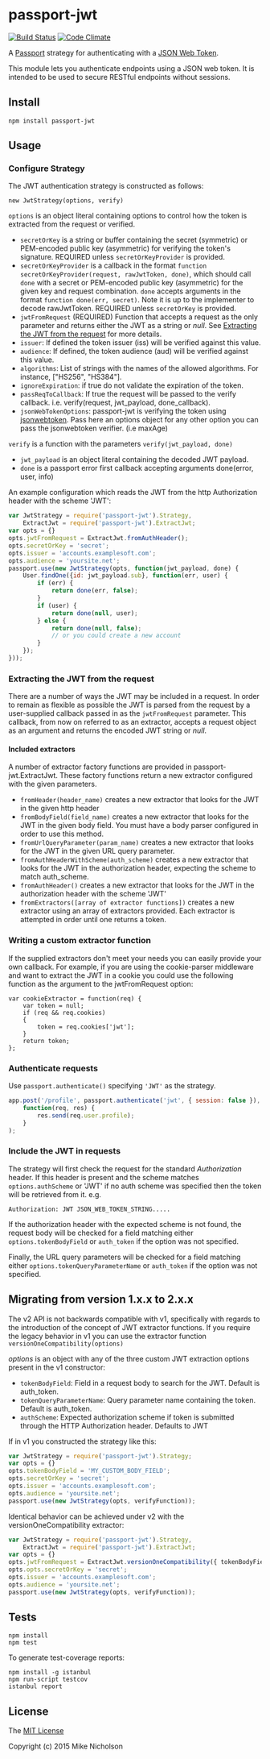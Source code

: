 

# passport-jwt

[![Build Status](https://travis-ci.org/themikenicholson/passport-jwt.svg?branch=master)](https://travis-ci.org/themikenicholson/passport-jwt)
[![Code Climate](https://codeclimate.com/github/themikenicholson/passport-jwt/badges/gpa.svg)](https://codeclimate.com/github/themikenicholson/passport-jwt)

A [Passport](http://passportjs.org/) strategy for authenticating with a
[JSON Web Token](http://jwt.io).

This module lets you authenticate endpoints using a JSON web token. It is
intended to be used to secure RESTful endpoints without sessions.

## Install

    npm install passport-jwt

## Usage

### Configure Strategy

The JWT authentication strategy is constructed as follows:

    new JwtStrategy(options, verify)

`options` is an object literal containing options to control how the token is
extracted from the request or verified.

* `secretOrKey` is a string or buffer containing the secret
  (symmetric) or PEM-encoded public key (asymmetric) for verifying the token's
  signature. REQUIRED unless `secretOrKeyProvider` is provided.
* `secretOrKeyProvider` is a callback in the format `function secretOrKeyProvider(request, rawJwtToken, done)`,
  which should call `done` with a secret or PEM-encoded public key (asymmetric) for the given key and request combination.
  `done` accepts arguments in the format `function done(err, secret)`. Note it is up to the implementer to decode rawJwtToken.
  REQUIRED unless `secretOrKey` is provided.
* `jwtFromRequest` (REQUIRED) Function that accepts a request as the only
  parameter and returns either the JWT as a string or *null*. See
  [Extracting the JWT from the request](#extracting-the-jwt-from-the-request) for
  more details.
* `issuer`: If defined the token issuer (iss) will be verified against this
  value.
* `audience`: If defined, the token audience (aud) will be verified against
  this value.
* `algorithms`: List of strings with the names of the allowed algorithms. For instance, ["HS256", "HS384"].
* `ignoreExpiration`: if true do not validate the expiration of the token.
* `passReqToCallback`: If true the request will be passed to the verify
  callback. i.e. verify(request, jwt_payload, done_callback).
* `jsonWebTokenOptions`: passport-jwt is verifying the token using [jsonwebtoken](https://github.com/auth0/node-jsonwebtoken).
Pass here an options object for any other option you can pass the jsonwebtoken verifier. (i.e maxAge)

`verify` is a function with the parameters `verify(jwt_payload, done)`

* `jwt_payload` is an object literal containing the decoded JWT payload.
* `done` is a passport error first callback accepting arguments
  done(error, user, info)

An example configuration which reads the JWT from the http
Authorization header with the scheme 'JWT':

```js
var JwtStrategy = require('passport-jwt').Strategy,
    ExtractJwt = require('passport-jwt').ExtractJwt;
var opts = {}
opts.jwtFromRequest = ExtractJwt.fromAuthHeader();
opts.secretOrKey = 'secret';
opts.issuer = 'accounts.examplesoft.com';
opts.audience = 'yoursite.net';
passport.use(new JwtStrategy(opts, function(jwt_payload, done) {
    User.findOne({id: jwt_payload.sub}, function(err, user) {
        if (err) {
            return done(err, false);
        }
        if (user) {
            return done(null, user);
        } else {
            return done(null, false);
            // or you could create a new account
        }
    });
}));
```

### Extracting the JWT from the request

There are a number of ways the JWT may be included in a request.  In order to remain as flexible as
possible the JWT is parsed from the request by a user-supplied callback passed in as the
`jwtFromRequest` parameter.  This callback, from now on referred to as an extractor,
accepts a request object as an argument and returns the encoded JWT string or *null*.

#### Included extractors

A number of extractor factory functions are provided in passport-jwt.ExtractJwt. These factory
functions return a new extractor configured with the given parameters.

* ```fromHeader(header_name)``` creates a new extractor that looks for the JWT in the given http
  header
* ```fromBodyField(field_name)``` creates a new extractor that looks for the JWT in the given body
  field.  You must have a body parser configured in order to use this method.
* ```fromUrlQueryParameter(param_name)``` creates a new extractor that looks for the JWT in the given
  URL query parameter.
* ```fromAuthHeaderWithScheme(auth_scheme)``` creates a new extractor that looks for the JWT in the
  authorization header, expecting the scheme to match auth_scheme.
* ```fromAuthHeader()``` creates a new extractor that looks for the JWT in the authorization header
  with the scheme 'JWT'
* ```fromExtractors([array of extractor functions])``` creates a new extractor using an array of
  extractors provided. Each extractor is attempted in order until one returns a token.

### Writing a custom extractor function

If the supplied extractors don't meet your needs you can easily provide your own callback. For
example, if you are using the cookie-parser middleware and want to extract the JWT in a cookie
you could use the following function as the argument to the jwtFromRequest option:

```
var cookieExtractor = function(req) {
    var token = null;
    if (req && req.cookies)
    {
        token = req.cookies['jwt'];
    }
    return token;
};
```

### Authenticate requests

Use `passport.authenticate()` specifying `'JWT'` as the strategy.

```js
app.post('/profile', passport.authenticate('jwt', { session: false }),
    function(req, res) {
        res.send(req.user.profile);
    }
);
```

### Include the JWT in requests

The strategy will first check the request for the standard *Authorization*
header. If this header is present and the scheme matches `options.authScheme`
or 'JWT' if no auth scheme was specified then the token will be retrieved from
it. e.g.

    Authorization: JWT JSON_WEB_TOKEN_STRING.....

If the authorization header with the expected scheme is not found, the request
body will be checked for a field matching either `options.tokenBodyField` or
`auth_token` if the option was not specified.

Finally, the URL query parameters will be checked for a field matching either
`options.tokenQueryParameterName` or `auth_token` if the option was not
specified.

## Migrating from version 1.x.x to 2.x.x

The v2 API is not backwards compatible with v1, specifically with regards to the introduction
of the concept of JWT extractor functions.  If you require the legacy behavior in v1 you can use
the extractor function ```versionOneCompatibility(options)```

*options* is an object with any of the three custom JWT extraction options present in the v1
constructor:
* `tokenBodyField`: Field in a request body to search for the JWT.
  Default is auth_token.
* `tokenQueryParameterName`: Query parameter name containing the token.
  Default is auth_token.
* `authScheme`: Expected authorization scheme if token is submitted through
  the HTTP Authorization header. Defaults to JWT

If in v1 you constructed the strategy like this:

```js
var JwtStrategy = require('passport-jwt').Strategy;
var opts = {}
opts.tokenBodyField = 'MY_CUSTOM_BODY_FIELD';
opts.secretOrKey = 'secret';
opts.issuer = 'accounts.examplesoft.com';
opts.audience = 'yoursite.net';
passport.use(new JwtStrategy(opts, verifyFunction));
```

Identical behavior can be achieved under v2 with the versionOneCompatibility extractor:

```js
var JwtStrategy = require('passport-jwt').Strategy,
    ExtractJwt = require('passport-jwt').ExtractJwt;
var opts = {}
opts.jwtFromRequest = ExtractJwt.versionOneCompatibility({ tokenBodyField = 'MY_CUSTOM_BODY_FIELD' });
opts.opts.secretOrKey = 'secret';
opts.issuer = 'accounts.examplesoft.com';
opts.audience = 'yoursite.net';
passport.use(new JwtStrategy(opts, verifyFunction));
```


## Tests

    npm install
    npm test

To generate test-coverage reports:

    npm install -g istanbul
    npm run-script testcov
    istanbul report

## License

The [MIT License](http://opensource.org/licenses/MIT)

Copyright (c) 2015 Mike Nicholson
